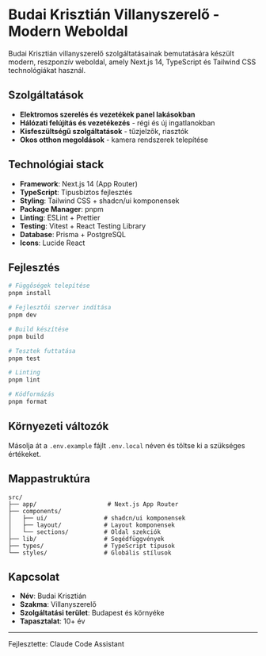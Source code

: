 # Budai Krisztián Villanyszerelő - Modern Weboldal

Budai Krisztián villanyszerelő szolgáltatásainak bemutatására készült modern, reszponzív weboldal, amely Next.js 14, TypeScript és Tailwind CSS technológiákat használ.

## Szolgáltatások

- **Elektromos szerelés és vezetékek panel lakásokban**
- **Hálózati felújítás és vezetékezés** - régi és új ingatlanokban
- **Kisfeszültségű szolgáltatások** - tűzjelzők, riasztók
- **Okos otthon megoldások** - kamera rendszerek telepítése

## Technológiai stack

- **Framework**: Next.js 14 (App Router)
- **TypeScript**: Típusbiztos fejlesztés
- **Styling**: Tailwind CSS + shadcn/ui komponensek
- **Package Manager**: pnpm
- **Linting**: ESLint + Prettier
- **Testing**: Vitest + React Testing Library
- **Database**: Prisma + PostgreSQL
- **Icons**: Lucide React

## Fejlesztés

```bash
# Függőségek telepítése
pnpm install

# Fejlesztői szerver indítása
pnpm dev

# Build készítése
pnpm build

# Tesztek futtatása
pnpm test

# Linting
pnpm lint

# Kódformázás
pnpm format
```

## Környezeti változók

Másolja át a `.env.example` fájlt `.env.local` néven és töltse ki a szükséges értékeket.

## Mappastruktúra

```
src/
├── app/                    # Next.js App Router
├── components/
│   ├── ui/                # shadcn/ui komponensek
│   ├── layout/            # Layout komponensek
│   └── sections/          # Oldal szekciók
├── lib/                   # Segédfüggvények
├── types/                 # TypeScript típusok
└── styles/                # Globális stílusok
```

## Kapcsolat

- **Név**: Budai Krisztián
- **Szakma**: Villanyszerelő
- **Szolgáltatási terület**: Budapest és környéke
- **Tapasztalat**: 10+ év

---

Fejlesztette: Claude Code Assistant
